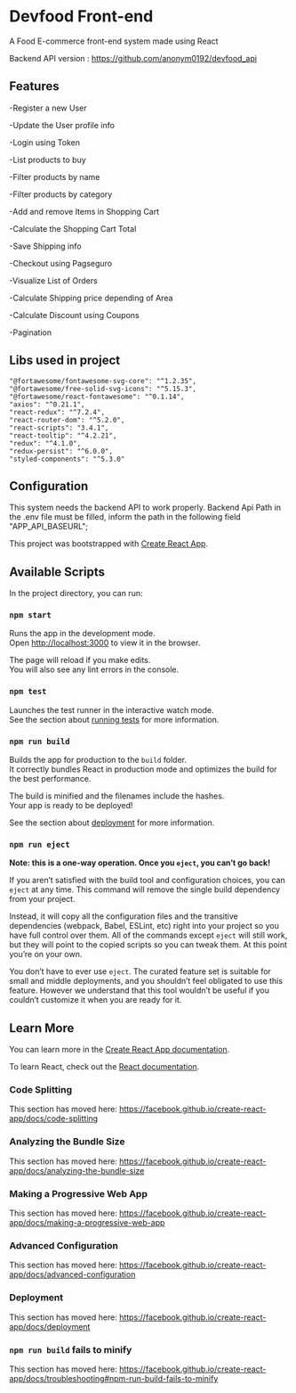 # Devfood Front-end
A Food E-commerce front-end system made using React

Backend API version :  https://github.com/anonym0192/devfood_api

## Features
-Register a new User
 
-Update the User profile info

-Login using Token

-List products to buy

-Filter products by name

-Filter products by category

-Add and remove Items in Shopping Cart

-Calculate the Shopping Cart Total

-Save Shipping info

-Checkout using Pagseguro

-Visualize List of Orders

-Calculate Shipping price depending of Area

-Calculate Discount using Coupons

-Pagination

## Libs used in project
    "@fortawesome/fontawesome-svg-core": "^1.2.35",
    "@fortawesome/free-solid-svg-icons": "^5.15.3",
    "@fortawesome/react-fontawesome": "^0.1.14",
    "axios": "^0.21.1",
    "react-redux": "^7.2.4",
    "react-router-dom": "^5.2.0",
    "react-scripts": "3.4.1",
    "react-tooltip": "^4.2.21",
    "redux": "^4.1.0",
    "redux-persist": "^6.0.0",
    "styled-components": "^5.3.0"

## Configuration

This system needs the backend API to work properly. Backend Api Path in the .env file must be filled, inform the path in the following field "APP_API_BASEURL";

This project was bootstrapped with [Create React App](https://github.com/facebook/create-react-app).

## Available Scripts

In the project directory, you can run:

### `npm start`

Runs the app in the development mode.<br />
Open [http://localhost:3000](http://localhost:3000) to view it in the browser.

The page will reload if you make edits.<br />
You will also see any lint errors in the console.

### `npm test`

Launches the test runner in the interactive watch mode.<br />
See the section about [running tests](https://facebook.github.io/create-react-app/docs/running-tests) for more information.

### `npm run build`

Builds the app for production to the `build` folder.<br />
It correctly bundles React in production mode and optimizes the build for the best performance.

The build is minified and the filenames include the hashes.<br />
Your app is ready to be deployed!

See the section about [deployment](https://facebook.github.io/create-react-app/docs/deployment) for more information.

### `npm run eject`

**Note: this is a one-way operation. Once you `eject`, you can’t go back!**

If you aren’t satisfied with the build tool and configuration choices, you can `eject` at any time. This command will remove the single build dependency from your project.

Instead, it will copy all the configuration files and the transitive dependencies (webpack, Babel, ESLint, etc) right into your project so you have full control over them. All of the commands except `eject` will still work, but they will point to the copied scripts so you can tweak them. At this point you’re on your own.

You don’t have to ever use `eject`. The curated feature set is suitable for small and middle deployments, and you shouldn’t feel obligated to use this feature. However we understand that this tool wouldn’t be useful if you couldn’t customize it when you are ready for it.

## Learn More

You can learn more in the [Create React App documentation](https://facebook.github.io/create-react-app/docs/getting-started).

To learn React, check out the [React documentation](https://reactjs.org/).

### Code Splitting

This section has moved here: https://facebook.github.io/create-react-app/docs/code-splitting

### Analyzing the Bundle Size

This section has moved here: https://facebook.github.io/create-react-app/docs/analyzing-the-bundle-size

### Making a Progressive Web App

This section has moved here: https://facebook.github.io/create-react-app/docs/making-a-progressive-web-app

### Advanced Configuration

This section has moved here: https://facebook.github.io/create-react-app/docs/advanced-configuration

### Deployment

This section has moved here: https://facebook.github.io/create-react-app/docs/deployment

### `npm run build` fails to minify

This section has moved here: https://facebook.github.io/create-react-app/docs/troubleshooting#npm-run-build-fails-to-minify
